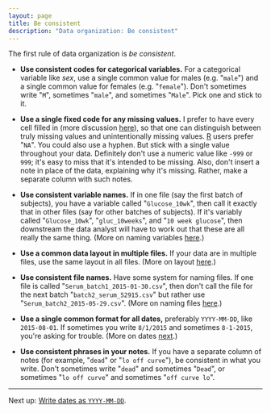 ```yaml
---
layout: page
title: Be consistent
description: "Data organization: Be consistent"
---
```


The first rule of data organization is *be consistent*.

- **Use consistent codes for categorical variables.** For a
    categorical variable like *sex*, use a single common value for
    males (e.g. "`male`") and a single common value for females
    (e.g. "`female`"). Don't sometimes write "`M`", sometimes "`male`",
    and sometimes "`Male`". Pick one and stick to it.

- **Use a single fixed code for any missing values.** I prefer to have
    every cell filled in (more discussion
    [here](no_empty_cells.html)), so that one can distinguish between
    truly missing values and unintentionally missing
    values. [R](http://www.r-project.org) users prefer "`NA`". You
    could also use a hyphen. But stick with a single value
    throughout your data. Definitely don't use a numeric value like
    `-999` or `999`; it's easy to miss that it's intended to be
    missing. Also, don't insert a note in place of the data,
    explaining why it's missing. Rather, make a separate column with
    such notes.

- **Use consistent variable names.** If in one file (say the first
    batch of subjects), you have a variable called "`Glucose_10wk`",
    then call it exactly that in other files (say for other batches of
    subjects). If it's variably called "`Glucose_10wk`",
    "`gluc_10weeks`", and "`10 week glucose`", then downstream the
    data analyst will have to work out that these are all really the
    same thing. (More on naming variables [here](names.html).)

- **Use a common data layout in multiple files.** If your data are in
    multiple files, use the same layout in all files. (More on layout
    [here](layout.html).)

- **Use consistent file names.** Have some system for naming files. If
    one file is called "`Serum_batch1_2015-01-30.csv`", then don't
    call the file for the next batch "`batch2_serum_52915.csv`" but
    rather use "`Serum_batch2_2015-05-29.csv`". (More on naming files
    [here](names.html).)

- **Use a single common format for all dates,** preferably
    `YYYY-MM-DD`, like `2015-08-01`. If sometimes you write `8/1/2015`
    and sometimes `8-1-2015`, you're asking for trouble. (More on
    dates [next](dates.html).)

- **Use consistent phrases in your notes.** If you have a separate
    column of notes (for example, "`dead`" or "`lo off curve`"), be
    consistent in what you write. Don't sometimes write "`dead`" and
    sometimes "`Dead`", or sometimes "`lo off curve`" and sometimes
    "`off curve lo`".

---

Next up: [Write dates as `YYYY-MM-DD`](dates.html).
